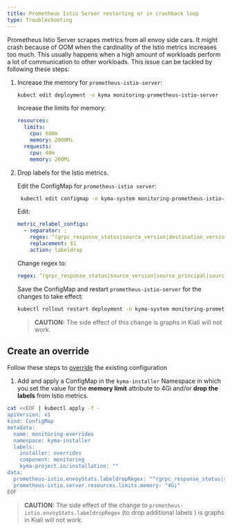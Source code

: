 ```yaml
---
title: Prometheus Istio Server restarting or in crashback loop
type: Troubleshooting
---
```


Prometheus Istio Server scrapes metrics from all envoy side cars. It might crash because of OOM when the cardinality of the Istio metrics increases too much. This usually happens when a high amount of workloads perform a lot of communication to other workloads. This issue can be tackled by following these steps:

1. Increase the memory for `prometheus-istio-server`:
    ```bash
    kubect edit deployment -n kyma monitoring-prometheus-istio-server
    ```
    Increase the limits for memory:
    ```yaml
    resources:
      limits:
        cpu: 600m
        memory: 2000Mi
      requests:
        cpu: 40m
        memory: 200Mi
    ```
2. Drop labels for the Istio metrics. 
    
   Edit the ConfigMap for `prometheus-istio server`: 
   ```bash
    kubectl edit configmap -n kyma-system monitoring-prometheus-istio-server
    ```
    Edit:
    ```yaml
    metric_relabel_configs:
      - separator: ;
        regex: ^(grpc_response_status|source_version|destination_version|source_app|destination_app)$
        replacement: $1
        action: labeldrop
    ```
    Change regex to:
    ```yaml
    regex: ^(grpc_response_status|source_version|source_principal|source_app|response_flags|request_protocol|destination_version|destination_principal|destination_app|destination_canonical_service|destination_canonical_revision|source_canonical_revision|source_canonical_service)$
    ```
    Save the ConfigMap and restart `prometheus-istio-server` for the changes to take effect:
    ```bash
    kubectl rollout restart deployment -n kyma-system monitoring-prometheus-istio-server
    ```
    > **CAUTION:** The side effect of this change is graphs in Kiali will not work.

## Create an override
Follow these steps to [override](/root/kyma/#configuration-helm-overrides-for-kyma-installation) the existing configuration

1. Add and apply a ConfigMap in the `kyma-installer` Namespace in which you set the value for the **memory limit** attribute to 4Gi and/or **drop the labels** from Istio metrics.

```bash
cat <<EOF | kubectl apply -f -
apiVersion: v1
kind: ConfigMap
metadata:
  name: monitoring-overrides
  namespace: kyma-installer
  labels:
    installer: overrides
    component: monitoring
    kyma-project.io/installation: ""
data:
  prometheus-istio.envoyStats.labeldropRegex: "^(grpc_response_status|source_version|source_principal|source_app|response_flags|request_protocol|destination_version|destination_principal|destination_app|destination_canonical_service|destination_canonical_revision|source_canonical_revision|source_canonical_service)$"
  prometheus-istio.server.resources.limits.memory: "4Gi"
EOF
```
> **CAUTION:** The side effect of the change to `prometheus-istio.envoyStats.labeldropRegex` (to drop additional labels ) is graphs in Kiali will not work.
